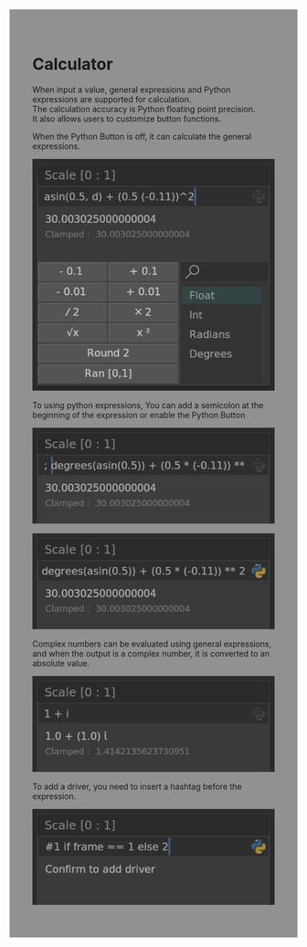 <div style="background-color: #909190; padding: 40px;">

# Calculator

When input a value, general expressions and Python expressions are supported for calculation.  
The calculation accuracy is Python floating point precision.  
It also allows users to customize button functions.

When the Python Button is off, it can calculate the general expressions.

![](./img/calc_0.png)

To using python expressions, You can add a semicolon at the beginning of the expression or enable the Python Button

![](./img/calc_1.png)

![](./img/calc_2.png)

Complex numbers can be evaluated using general expressions,  
and when the output is a complex number, it is converted to an absolute value.

![](./img/calc_3.png)

To add a driver, you need to insert a hashtag before the expression.

![](./img/calc_4.png)
